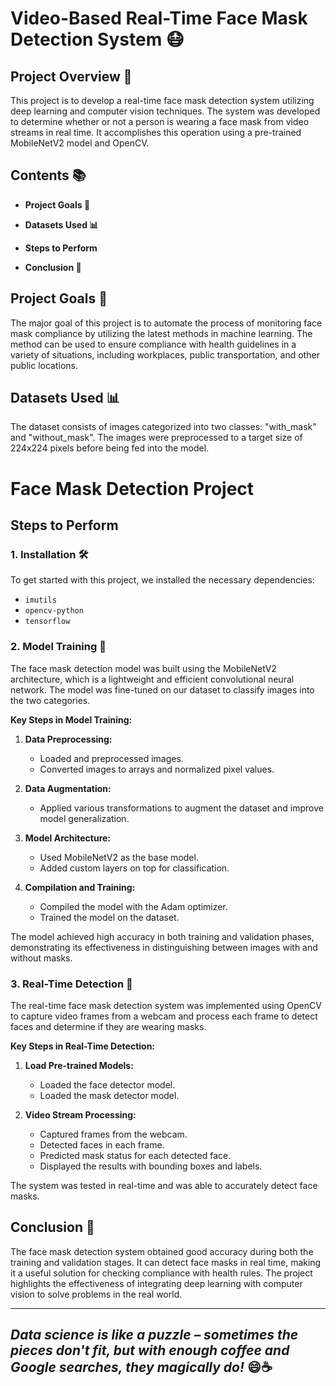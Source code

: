 # Video-Based Real-Time Face Mask Detection System 😷

## Project Overview 🌟

This project is to develop a real-time face mask detection system utilizing deep learning and computer vision techniques. The system was developed to determine whether or not a person is wearing a face mask from video streams in real time. It accomplishes this operation using a pre-trained MobileNetV2 model and OpenCV.

## Contents 📚
  - **Project Goals 🎯**
    
  - **Datasets Used 📊**
    
  - **Steps to Perform**
    
  - **Conclusion 🏁**

## Project Goals 🎯

The major goal of this project is to automate the process of monitoring face mask compliance by utilizing the latest methods in machine learning. The method can be used to ensure compliance with health guidelines in a variety of situations, including workplaces, public transportation, and other public locations.

## Datasets Used 📊

The dataset consists of images categorized into two classes: "with_mask" and "without_mask". The images were preprocessed to a target size of 224x224 pixels before being fed into the model.

# Face Mask Detection Project

## Steps to Perform

### 1. Installation 🛠️
To get started with this project, we installed the necessary dependencies:
- `imutils`
- `opencv-python`
- `tensorflow`

### 2. Model Training 🧠
The face mask detection model was built using the MobileNetV2 architecture, which is a lightweight and efficient convolutional neural network. The model was fine-tuned on our dataset to classify images into the two categories.

**Key Steps in Model Training:**

1. **Data Preprocessing:**
    - Loaded and preprocessed images.
    - Converted images to arrays and normalized pixel values.

2. **Data Augmentation:**
    - Applied various transformations to augment the dataset and improve model generalization.

3. **Model Architecture:**
    - Used MobileNetV2 as the base model.
    - Added custom layers on top for classification.

4. **Compilation and Training:**
    - Compiled the model with the Adam optimizer.
    - Trained the model on the dataset.

The model achieved high accuracy in both training and validation phases, demonstrating its effectiveness in distinguishing between images with and without masks.

### 3. Real-Time Detection 🎥
The real-time face mask detection system was implemented using OpenCV to capture video frames from a webcam and process each frame to detect faces and determine if they are wearing masks.

**Key Steps in Real-Time Detection:**

1. **Load Pre-trained Models:**
    - Loaded the face detector model.
    - Loaded the mask detector model.

2. **Video Stream Processing:**
    - Captured frames from the webcam.
    - Detected faces in each frame.
    - Predicted mask status for each detected face.
    - Displayed the results with bounding boxes and labels.

The system was tested in real-time  and was able to accurately detect face masks.


## Conclusion 🏁

The face mask detection system obtained good accuracy during both the training and validation stages. It can detect face masks in real time, making it a useful solution for checking compliance with health rules. The project highlights the effectiveness of integrating deep learning with computer vision to solve problems in the real world.

---

## **_Data science is like a puzzle – sometimes the pieces don't fit, but with enough coffee and Google searches, they magically do!_** 😄☕
